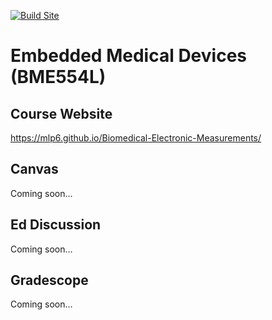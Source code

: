 [![Build Site](https://github.com/mlp6/Biomedical-Electronic-Measurements/actions/workflows/publish.yml/badge.svg)](https://github.com/mlp6/Biomedical-Electronic-Measurements/actions/workflows/publish.yml)

# Embedded Medical Devices (BME554L)

## Course Website

https://mlp6.github.io/Biomedical-Electronic-Measurements/

## Canvas

Coming soon...

## Ed Discussion

Coming soon...

## Gradescope

Coming soon...
